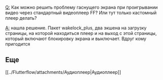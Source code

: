 [Q:](https://t.me/flutterflow_rus/12427/54435) Как можно решить проблему гаснущего экрана при проигрывании видео через стандартный видеоплеер FF? Или тут только кастомный плеер делать?

[A:](https://t.me/flutterflow_rus/12427/54440) нашла решение. Пакет wakelock_plus, два экшена на загрузку страницы, на которой находиться плеер и на выход с этой страницы, который включают блокировку экрана и выключает. Вдруг кому пригодится

## Еще
[[../Flutterflow/attachments/Аудиоплеер|Аудиоплеер]]
